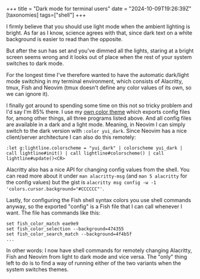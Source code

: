 +++
title = "Dark mode for terminal users"
date = "2024-10-09T19:26:39Z"
[taxonomies]
tags=["shell"]
+++

I firmly believe that you should use light mode when the ambient lighting is bright. As far as I know, science agrees with that, since dark text on a white background is easier to read than the opposite.

But after the sun has set and you've dimmed all the lights, staring at a bright screen seems wrong and it looks out of place when the rest of your system switches to dark mode.

For the longest time I've therefore wanted to have the automatic dark/light mode switching in my terminal environment, which consists of Alacritty, tmux, Fish and Neovim (tmux doesn't define any color values of its own, so we can ignore it).

I finally got around to spending some time on this not so tricky problem and I'd say I'm 85% there. I use my [own color theme](https://github.com/cideM/yui) which exports config files for, among other things, all three programs listed above. And all config files are available in a dark and a light mode. Meaning, in Neovim I can simply switch to the dark version with `:color yui_dark`. Since Neovim has a nice client/server architecture I can also do this remotely:

```text
:let g:lightline.colorscheme = "yui_dark" | colorscheme yui_dark | call lightline#init() | call lightline#colorscheme() | call lightline#update()<CR>
```

Alacritty also has a nice API for changing config values from the shell. You can read more about it under `man alacritty-msg` (and `man 5 alacritty` for the config values) but the gist is `alacritty msg config -w -1 'colors.cursor.background="#CCCCCC"'`.

Lastly, for configuring the Fish shell syntax colors you use shell commands anyway, so the exported "config" is a Fish file that I can call whenever I want. The file has commands like this:

```
set fish_color_match eae9e9
set fish_color_selection --background=474355
set fish_color_search_match --background=4f4b5f
...
```

In other words: I now have shell commands for remotely changing Alacritty, Fish and Neovim from light to dark mode and vice versa. The "only" thing left to do is to find a way of running either of the two variants when the system switches themes.


